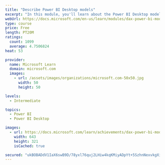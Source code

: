 ```yaml
---
title: "Describe Power BI Desktop models"
excerpt: "In this module, you'll learn about the Power BI Desktop model structure, star schema design basics, analytics queries, and report visual configuration. This module provides a strong foundation on which you can learn to optimize model designs and add model calculations."
webUrl: https://docs.microsoft.com/en-us/learn/modules/dax-power-bi-models/
type: course
price: Free
length: PT20M
ratings:
  count: 1099
  average: 4.7506824
heat: 53

provider:
  name: Microsoft Learn
  domain: microsoft.com
  images:
    - url: /assets/images/organizations/microsoft.com-50x50.jpg
      width: 50
      height: 50

levels:
  - Intermediate

topics:
  - Power BI
  - Power BI Desktop

images:
  - url: https://docs.microsoft.com/learn/achievements/dax-power-bi-models-social.png
    width: 643
    height: 321
    isCached: true

secured: "ukBOBADdV1IaX6swB9D/78yxl76quj2LHiw4kqKMiyADpYt+5SzhnNexvkgXi7fJAlhj7Uu7/Sfuq31sU42dy3EdyhIIq3HUnjhEAiV64IToARwe3a6DdhBptCZQSaJgC/uG5AUeAQf8rRV5ZPgkgJUMoFojRoT3m9CvqMhRn50L+meHuu2inb41cfRCL0eW5Fst8oET7bBjPzkzin0Xr6A8lp9NCdUGmseRTPEe80TlxxVZFGiLGDO1tC8ZaREJVXLViUilk77A/aFooXTXLr//rUTaAR5r18BFu6l8do7vYRyJ51v1SOHg/H4Kv2mLsIekvmRylbUwkqviO4VXg74hkAOViBTtvnJDjmnWsQF9/zz8vT5xNH8p/gTmgnv/Fde9m1IGGaho1XPfldBWOFFwlk7HjQTQgB3hAKSwst0=;kUghKPohxYBofeadggWeag=="
---
```



